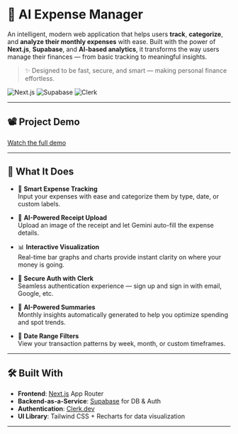 # 💸 AI Expense Manager

An intelligent, modern web application that helps users **track**, **categorize**, and **analyze their monthly expenses** with ease. Built with the power of **Next.js**, **Supabase**, and **AI-based analytics**, it transforms the way users manage their finances — from basic tracking to meaningful insights.

> ✨ Designed to be fast, secure, and smart — making personal finance effortless.


![Next.js](https://img.shields.io/badge/Built%20With-Next.js-blue)
![Supabase](https://img.shields.io/badge/Backend-Supabase-brightgreen)
![Clerk](https://img.shields.io/badge/Auth-Clerk-red)

---

## 📽️ Project Demo 


[Watch the full demo](https://drive.google.com/file/d/1eJUyomfLz0H_z-vK3hxakSt9SjxZzJ5l/view?usp=sharing)

---

## 🚀 What It Does

- 🧾 **Smart Expense Tracking**  
  Input your expenses with ease and categorize them by type, date, or custom labels.
  
- 🧾 **AI-Powered Receipt Upload**  
 Upload an image of the receipt and let Gemini auto-fill the expense details.

- 📊 **Interactive Visualization**  
  Real-time bar graphs and charts provide instant clarity on where your money is going.

- 🔐 **Secure Auth with Clerk**  
  Seamless authentication experience — sign up and sign in with email, Google, etc.

- 🧠 **AI-Powered Summaries**  
  Monthly insights automatically generated to help you optimize spending and spot trends.

- 📅 **Date Range Filters**  
  View your transaction patterns by week, month, or custom timeframes.


---

## 🛠️ Built With

- **Frontend**: [Next.js](https://nextjs.org/) App Router  
- **Backend-as-a-Service**: [Supabase](https://supabase.com/) for DB & Auth  
- **Authentication**: [Clerk.dev](https://clerk.dev/)  
- **UI Library**: Tailwind CSS + Recharts for data visualization  

---
